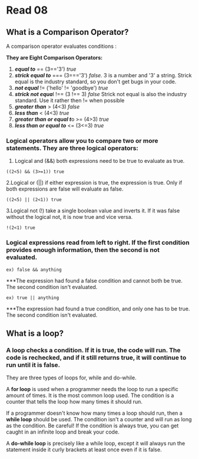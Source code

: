 # Read 08

## What is a Comparison Operator? 

A comparison operator evaluates conditions :

**They are Eight Comparison Operators:** 
1. ***equal to*** ==  (3=='3') *true*
2. ***strick equal to*** ===  (3==='3') *false.* 3 is a number and '3' a string. Strick equal is the industry standard, so you don't get bugs in your code. 
3. ***not equal*** != ('hello' != 'goodbye') *true*  
4. ***strick not equa***l !== (3 !== 3) *false* Strick  not equal is also the industry standard. Use it rather then != when possible
5. ***greater than*** > (4<3) *false* 
6. ***less than*** < (4<3) *true* 
7. ***greater than or equal t***o >= (4>3) *true* 
8. ***less than or equal to*** <= (3<=3) *true* 

### Logical operators allow you to compare two or more statements. They are three logical operators: 

1. Logical and (&&) both expressions need to be true to evaluate as true. 
~~~
((2<5) && (3>=1)) true 
~~~ 

2.Logical or (||) if either expression is true, the expression is true. Only if both expressions are false will evaluate as false. 
~~~
((2<5) || (2<1)) true  
~~~ 

3.Logical not (!) take a single boolean value and inverts it. If it was false without the logical not, it is now true and vice versa.  
~~~
!(2<1) true
~~~
### Logical expressions read from left to right. If the first condition provides enough information, then the second is not evaluated. 
~~~
ex) false && anything 
~~~
***The expression had found a false condition and cannot both be true. The second condition isn't evaluated.
~~~
ex) true || anything 
~~~
***The expression had found a true condition, and only one has to be true. The second condition isn't evaluated.  

## What is a loop? 

### A loop checks a condition. If it is true, the code will run. The code is rechecked, and if it still returns true, it will continue to run until it is false.  

They are three types of loops for, while and do-while. 

A **for loop** is used when a programmer needs the loop to run a specific amount of times. It is the most common loop used. The condition is a counter that tells the loop how many times it should run.

If a programmer doesn't know how many times a loop should run, then a **while loop** should be used. The condition isn't a counter and will run as long as the condition. Be careful! If the condition is always true, you can get caught in an infinite loop and break your code. 

A **do-while loop** is precisely like a while loop, except it will always run the statement inside it curly brackets at least once even if it is false. 



